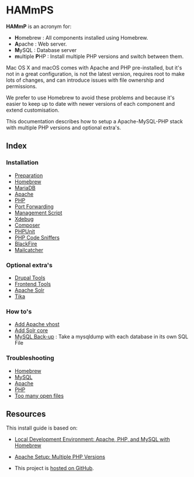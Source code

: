 # HAMmPS

**HAMmP** is an acronym for:

* **H**omebrew : All components installed using Homebrew.
* **A**pache : Web server.
* **M**ySQL : Database server
* **m**ultiple **P**HP : Install multiple PHP versions and switch between them.

Mac OS X and macOS comes with Apache and PHP pre-installed, but it's not in a
great configuration, is not the latest version, requires root to make lots of 
changes, and can introduce issues with file ownership and permissions.

We prefer to use Homebrew to avoid these problems and because it's easier to 
keep up to date with newer versions of each component and extend 
customisation. 

This documentation describes how to setup a Apache-MySQL-PHP stack with 
multiple PHP versions and optional extra's.



## Index

### Installation
* [Preparation](Installation/Preparation.md)
* [Homebrew](Installation/Homebrew.md)
* [MariaDB](Installation/MariaDB.md)
* [Apache](Installation/Apache.md)
* [PHP](Installation/PHP.md)
* [Port Forwarding](Installation/Port-Forwarding.md)
* [Management Script](Installation/Management-Script.md)
* [Xdebug](Installation/Xdebug.md)
* [Composer](Installation/Composer.md)
* [PHPUnit](Installation/PHPUnit.md)
* [PHP Code Sniffers](Installation/Code-Sniffers.md)
* [BlackFire](Installation/Blackfire.md)
* [Mailcatcher](Installation/Mailcatcher.md)


### Optional extra's
* [Drupal Tools](Optional/Drupal-Tools.md)
* [Frontend Tools](Optional/Frontend-Tools.md)
* [Apache Solr](Optional/Apache-Solr.md)
* [Tika](Optional/Tika.md)


### How to's
* [Add Apache vhost](HowTo/Add-Apache-Vhost.md)
* [Add Solr core](HowTo/Add-Solr-Core.md)
* [MySQL Back-up](HowTo/MySQL-Backup.md) : Take a mysqldump with each database 
  in its own SQL File


### Troubleshooting
* [Homebrew](Troubleshooting/Homebrew.md)
* [MySQL](Troubleshooting/MySQL.md)
* [Apache](Troubleshooting/Apache.md)
* [PHP](Troubleshooting/PHP.md)
* [Too many open files](Troubleshooting/To-Many-Open-Files.md)



## Resources

This install guide is based on:

* [Local Development Environment: Apache, PHP, and MySQL with Homebrew](https://echo.co/blog/os-x-1010-yosemite-local-development-environment-apache-php-and-mysql-homebrew)
* [Apache Setup: Multiple PHP Versions](http://getgrav.org/blog/mac-os-x-apache-setup-multiple-php-versions)


* This project is [hosted on GitHub](https://github.com/zero2one/HAMmP).
